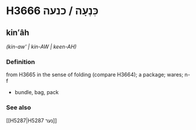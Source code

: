 # H3666 כִּנְעָה / כנעה

## kinʻâh

_(kin-aw' | kin-AW | keen-AH)_

### Definition

from H3665 in the sense of folding (compare H3664); a package; wares; n-f

- bundle, bag, pack

### See also

[[H5287|H5287 נער]]
